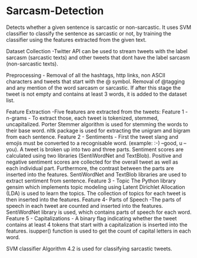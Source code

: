# Sarcasm-Detection
Detects whether a given sentence is sarcastic or non-sarcastic. It uses SVM classifier to classify the sentence as sarcastic or
not, by training the classifier using the features extracted from the given text.

Dataset Collection -Twitter API can be used to stream tweets with the label sarcasm (sarcastic texts)
and other tweets that dont have the label sarcasm (non-sarcastic texts). 

Preprocessing - Removal of all the hashtags, http links, non ASCII characters and tweets that start with the @ symbol. Removal of @tagging and any mention
of the word sarcasm or sarcastic. If after this stage the tweet is not empty and contains at least 3 words, it is added to the dataset list.

Feature Extraction -Five features are extracted from the tweets:
Feature 1 - n-grams - To extract those, each tweet is tokenized, stemmed, uncapitalized. Porter Stemmer algorithm is used for stemming the words to
their base word. nltk package is used for extracting the unigram and bigram from each sentence.
Feature 2 - Sentiments - First the tweet slang and emojis must be converted to a recognisable word. (example: :-) –good, u –you). A tweet is broken up into two and three
parts. Sentiment scores are calculated using two libraries (SentiWordNet and TextBlob). Positive and negative sentiment scores are collected for the overall
tweet as well as each individual part. Furthermore, the contrast between the parts are inserted into the features. SentiWordNet and TextBlob libraries are
used to extract sentiment from sentence.
Feature 3 - Topic
The Python library gensim which implements topic modeling using Latent Dirichlet Allocation (LDA) is used to learn the topics. The
collection of topics for each tweet is then inserted into the features.
Feature 4- Parts of Speech -The parts of speech in each tweet are counted and inserted into the features. SentiWordNet library is used, which contains parts of speech
for each word.
Feature 5 - Capitalizations - A binary flag indicating whether the tweet contains at least 4 tokens that start with a capitalization is inserted into the features. isupper()
function is used to get the count of capital letters in each word.

SVM classifier Algorithm 4.2 is used for classifying sarcastic tweets.
